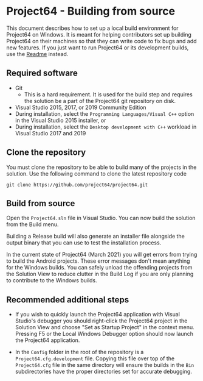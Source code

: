 Project64 - Building from source
================================

This document describes how to set up a local build environment for Project64 on Windows.
It is meant for helping contributors set up building Project64 on their machines so that they can write code to fix bugs and add new features.
If you just want to run Project64 or its development builds, use the [Readme](https://github.com/project64/project64/blob/develop/README.md) instead.

## Required software

* Git
    * This is a hard requirement. It is used for the build step and requires the solution be a part of the Project64 git repository on disk.
* Visual Studio 2015, 2017, or 2019 Community Edition
* During installation, select the `Programming Languages/Visual C++` option in the Visual Studio 2015 installer, or
* During installation, select the `Desktop development with C++` workload in Visual Studio 2017 and 2019

## Clone the repository

You must clone the repository to be able to build many of the projects in the solution.
Use the following command to clone the latest repository code

```
git clone https://github.com/project64/project64.git
```

## Build from source

Open the `Project64.sln` file in Visual Studio. You can now build the solution from the Build menu.

Building a Release build will also generate an installer file alongside the output binary that you can use to test the installation process.

In the current state of Project64 (March 2021) you will get errors from trying to build the Android projects. These error messages don't mean anything for the Windows builds. You can safely unload the offending projects from the Solution View to reduce clutter in the Build Log if you are only planning to contribute to the Windows builds.

## Recommended additional steps

* If you wish to quickly launch the Project64 application with Visual Studio's debugger you should right-click the Project64 project in the Solution View and choose "Set as Startup Project" in the context menu. Pressing F5 or the Local Windows Debugger option should now launch the Project64 application.

* In the `Config` folder in the root of the repository is a `Project64.cfg.development` file. Copying this file over top of the `Project64.cfg` file in the same directory will ensure the builds in the `Bin` subdirectories have the proper directories set for accurate debugging.
